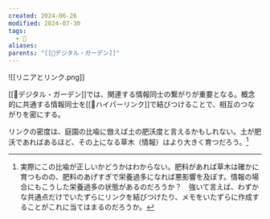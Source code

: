```yaml
---
created: 2024-06-26
modified: 2024-07-30
tags:
  - 📝
aliases: 
parents: "[[📝デジタル・ガーデン]]"
---
```

![[リニアとリンク.png]]

[[📝デジタル・ガーデン]]では、関連する情報同士の繋がりが重要となる。概念的に共通する情報同士を[[📝ハイパーリンク]]で結びつけることで、相互のつながりを密にする。

リンクの密度は、庭園の比喩に倣えば土の肥沃度と言えるかもしれない。土が肥沃であればあるほど、その上になる草木（情報）はより大きく育つだろう。[^比喩は正しいのか？]

[^比喩は正しいのか？]:  実際にこの比喩が正しいかどうかはわからない。肥料があれば草木は確かに育つものの、肥料のあげすぎで栄養過多になれば悪影響を及ぼす。情報の場合にもこうした栄養過多の状態があるのだろうか？　強いて言えば、わずかな共通点だけでいたずらにリンクを結びつけたり、メモをいたずらに作成することがこれに当てはまるのだろうか。